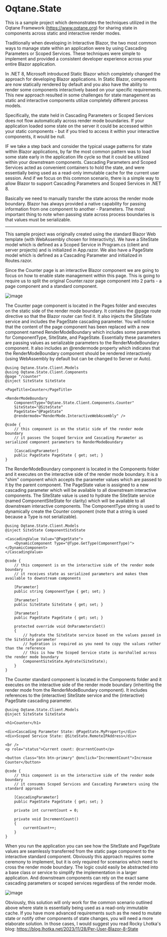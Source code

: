 # Oqtane.State

This is a sample project which demonstrates the techniques utilized in the Oqtane Framework (https://www.oqtane.org) for sharing state in components across static and interactive render modes. 

Traditionally when developing in Interactive Blazor, the two most common ways to manage state within an application were by using Cascading Parameters or Scoped Services. These techniques were simple to implement and provided a consistent developer experience across your entire Blazor application. 

In .NET 8, Microsoft introduced Static Blazor which completely changed the approach for developing Blazor applications. In Static Blazor, components are now statically rendered by default and you also have the ability to render some components interactively based on your specific requirements. This new approach resulted in some challenges for state management as static and interactive components utilize completely different process models. 

Specifically, the state held in Cascading Parameters or Scoped Services does not flow automatically across render mode boundaries. If your application loaded some state on the server it could be accessed within your static components - but if you tried to access it within your interactive components, it would be null.

IF we take a step back and consider the typical usage patterns for state within Blazor applications, by far the most common pattern was to load some state early in the application life cycle so that it could be utilized within your downstream components. Cascading Parameters and Scoped Services acted as convenient containers to hold the state, and were essentially being used as a read-only immutable cache for the current user session. And if we focus on this common scenario, there is a simple way to allow Blazor to support Cascading Parameters and Scoped Services in .NET 8.

Basically we need to manually transfer the state across the render mode boundary. Blazor has always provided a native capability for passing information from one component to another - Parameters. The most important thing to note when passing state across process boundaries is that values must be serializable. 

---------------

This sample project was originally created using the standard Blazor Web template (with WebAssembly chosen for Interactivity). We have a SiteState model which is defined as a Scoped Service in Program.cs (client and server projects) and is initialized in App.razor. We also have a PageState model which is defined as a Cascading Parameter and initialized in Routes.razor. 

Since the Counter page is an interactive Blazor component we are going to focus on how to enable state management within this page. This is going to require us to split the original Counter.razor page component into 2 parts - a page component and a standard component. 

![image](https://github.com/sbwalker/Oqtane.State/assets/4840590/1f470121-6630-48fd-9f4f-17aabee68a4d)

The Counter page component is located in the Pages folder and executes on the static side of the render mode boundary. It contains the @page route directive so that the Blazor router can find it. It also injects the SiteState service and includes the PageState cascading parameter. You will notice that the content of the page component has been replaced with a new component named RenderModeBoundary which includes some parameters for ComponentType, SiteState, and PageState. Essentially these parameters are passing values as serializable parameters to the RenderModeBoundary component. It also includes an @rendermode property which indicates that the RenderModeBoundary component should be rendered interactively (using WebAssembly by default but can be changed to Server or Auto).

```
@using Oqtane.State.Client.Models
@using Oqtane.State.Client.Components
@page "/counter"
@inject SiteState SiteState

<PageTitle>Counter</PageTitle>

<RenderModeBoundary 
    ComponentType="Oqtane.State.Client.Components.Counter" 
    SiteState="@SiteState" 
    PageState="@PageState" 
    @rendermode="RenderMode.InteractiveWebAssembly" />

@code {
    // this component is on the static side of the render mode boundary
    // it passes the Scoped Service and Cascading Parameter as serialized component parameters to RenderModeBoundary

    [CascadingParameter]
    public PageState PageState { get; set; }
}
```

The RenderModeBoundary component is located in the Components folder and it executes on the interactive side of the render mode boundary. It is a "shim" component which accepts the parameter values which are passed to it by the parent component. The PageState value is assigned to a new cascading parameter which will be available to all downstream interactive components. The SiteState value is used to hydrate the SiteState service (named ComponentSiteState for clarity) which will be available to all downstream interactive components. The ComponentType string is used to dynamically create the Counter component (note that a string is used because a Type is not serializable).

```
@using Oqtane.State.Client.Models
@inject SiteState ComponentSiteState

<CascadingValue Value="@PageState">
    <DynamicComponent Type="@Type.GetType(ComponentType)"></DynamicComponent>
</CascadingValue>

@code {
    // this component is on the interactive side of the render mode boundary
    // it receives state as serialized parameters and makes them available to downstream components

    [Parameter]
    public string ComponentType { get; set; }

    [Parameter]
    public SiteState SiteState { get; set; }

    [Parameter]
    public PageState PageState { get; set; }

    protected override void OnParametersSet()
    {
        // hydrate the SiteState service based on the values passed in the SiteState parameter
        // hydration is required as you need to copy the values rather than the reference
        // this is how the Scoped Service state is marshalled across the render mode boundary
        ComponentSiteState.Hydrate(SiteState);
    }
}
```

The Counter standard component is located in the Components folder and it executes on the interactive side of the render mode boundary (inheriting the render mode from the RenderModeBoundary component). It includes references to the (interactive) SiteState service and the (interactive) PageState cascading parameter.

```
@using Oqtane.State.Client.Models
@inject SiteState SiteState

<h1>Counter</h1>

<div>Cascading Parameter State: @PageState.MyProperty</div>
<div>Scoped Service State: @SiteState.RemoteIPAddress</div>

<br />
<p role="status">Current count: @currentCount</p>

<button class="btn btn-primary" @onclick="IncrementCount">Increase Counter</button>

@code {
    // this component is on the interactive side of the render mode boundary
    // it consumes Scoped Services and Cascading Parameters using the standard approach

    [CascadingParameter]
    public PageState PageState { get; set; }

    private int currentCount = 0;

    private void IncrementCount()
    {
        currentCount++;
    }
}
```

When you run the application you can see how the SiteState and PageState values are seamlessly transferred from the static page component to the interactive standard component. Obviously this approach requires some ceremony to implement, but it is only required for scenarios which need to cross the render mode boundary. The logic could easily be abstracted into a base class or service to simplify the implementation in a larger application. And downstream components can rely on the exact same cascading parameters or scoped services regardless of the render mode.

![image](https://github.com/sbwalker/Oqtane.State/assets/4840590/f7229fc5-3925-4aa0-bba8-9465e69d10fa)

Obviously, this solution will only work for the common scenario outlined above where state is essentially being used as a read-only immutable cache. If you have more advanced requirements such as the need to mutate state or notify other components of state changes, you will need a more elaborate solution. In those cases, I would suggest you read Rocky Lhotka's blog: https://blog.lhotka.net/2023/11/28/Per-User-Blazor-8-State





